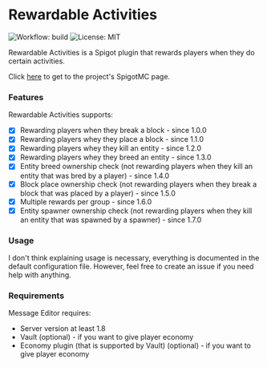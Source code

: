 # Rewardable Activities
![Workflow: build](https://github.com/jaqobb/rewardable-activities/workflows/build/badge.svg) ![License: MIT](https://img.shields.io/badge/License-MIT-blue.svg)

Rewardable Activities is a Spigot plugin that rewards players when they do certain activities.

Click [here](https://www.spigotmc.org/resources/rewardable-activities.86090/) to get to the project's SpigotMC page.

### Features

Rewardable Activities supports:
* [x] Rewarding players when they break a block - since 1.0.0
* [x] Rewarding players whey they place a block - since 1.1.0
* [x] Rewarding players whey they kill an entity - since 1.2.0
* [x] Rewarding players whey they breed an entity - since 1.3.0
* [x] Entity breed ownership check (not rewarding players when they kill an entity that was bred by a player) - since 1.4.0
* [x] Block place ownership check (not rewarding players when they break a block that was placed by a player) - since 1.5.0
* [x] Multiple rewards per group - since 1.6.0
* [x] Entity spawner ownership check (not rewarding players when they kill an entity that was spawned by a spawner) - since 1.7.0

### Usage

I don't think explaining usage is necessary, everything is documented in the default configuration file. However, feel free to create an issue if you need help with anything.

### Requirements

Message Editor requires:
* Server version at least 1.8
* Vault (optional) - if you want to give player economy
* Economy plugin (that is supported by Vault) (optional) - if you want to give player economy
